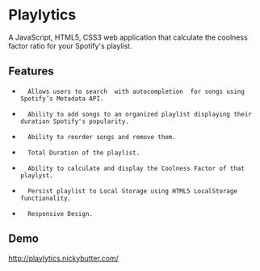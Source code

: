 Playlytics
=======
A JavaScript, HTML5, CSS3 web application that calculate the coolness factor ratio for your Spotify's playlist.

Features
--------

*       Allows users to search ­ with auto­completion ­ for songs using Spotify’s Metadata API.
*       Ability to add songs to an organized playlist displaying their duration Spotify's popularity.
*       Ability to reorder songs and remove them.
*       Total Duration of the playlist.
*       Ability to calculate and display the Coolness Factor of that playlyst.
*       Persist playlist to Local Storage using HTML5 LocalStorage functionality.
*       Responsive Design.

Demo
--------
http://playlytics.nickybutter.com/
 
